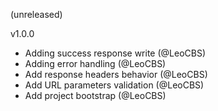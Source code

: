 (unreleased)

v1.0.0
 - Adding success response write (@LeoCBS)
 - Adding error handling (@LeoCBS)
 - Add response headers behavior (@LeoCBS)
 - Add URL parameters validation (@LeoCBS)
 - Add project bootstrap (@LeoCBS)

